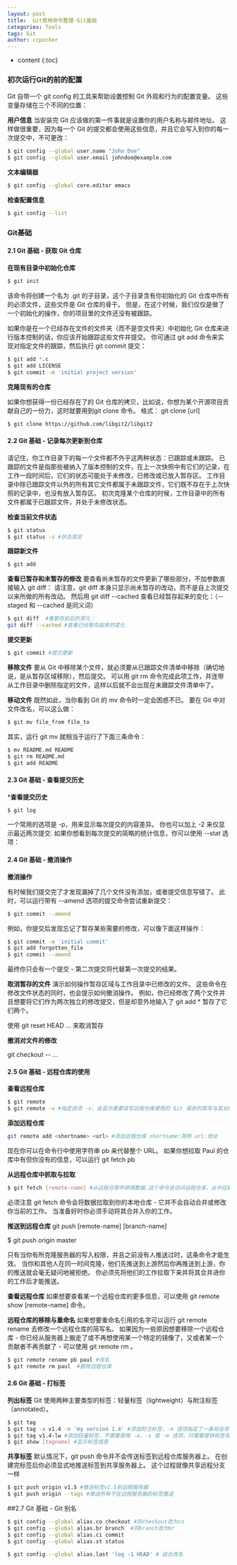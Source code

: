 ```yaml
---
layout: post
title:  Git常用命令整理-Git基础
categories: Tools
tags: Git
author: ccpocker
---
```


* content
{:toc}

### 初次运行Git的前的配置

Git 自带一个 git config 的工具来帮助设置控制 Git 外观和行为的配置变量。 这些变量存储在三个不同的位置：


**用户信息**
当安装完 Git 应该做的第一件事就是设置你的用户名称与邮件地址。 这样做很重要，因为每一个 Git 的提交都会使用这些信息，并且它会写入到你的每一次提交中，不可更改：
```bash
$ git config --global user.name "John Doe" 
$ git config --global user.email johndoe@example.com
```
**文本编辑器**
```bash
$ git config --global core.editor emacs
```
**检查配置信息**
```bash
$ git config --list
```
### Git基础

#### 2.1 Git 基础 - 获取 Git 仓库
 **在现有目录中初始化仓库**
```bash
$ git init
```
该命令将创建一个名为 .git 的子目录，这个子目录含有你初始化的 Git 仓库中所有的必须文件，这些文件是 Git 仓库的骨干。 但是，在这个时候，我们仅仅是做了一个初始化的操作，你的项目里的文件还没有被跟踪。 


如果你是在一个已经存在文件的文件夹（而不是空文件夹）中初始化 Git 仓库来进行版本控制的话，你应该开始跟踪这些文件并提交。 你可通过 git add 命令来实现对指定文件的跟踪，然后执行 git commit 提交：
```bash
$ git add *.c  
$ git add LICENSE  
$ git commit -m 'initial project version'
```
 **克隆现有的仓库**

 如果你想获得一份已经存在了的 Git 仓库的拷贝，比如说，你想为某个开源项目贡献自己的一份力，这时就要用到git clone 命令。
 格式： git clone [url]
```bash
$ git clone https://github.com/libgit2/libgit2
```

#### 2.2 Git 基础 - 记录每次更新到仓库

请记住，你工作目录下的每一个文件都不外乎这两种状态：已跟踪或未跟踪。 已跟踪的文件是指那些被纳入了版本控制的文件，在上一次快照中有它们的记录，在工作一段时间后，它们的状态可能处于未修改，已修改或已放入暂存区。 工作目录中除已跟踪文件以外的所有其它文件都属于未跟踪文件，它们既不存在于上次快照的记录中，也没有放入暂存区。 初次克隆某个仓库的时候，工作目录中的所有文件都属于已跟踪文件，并处于未修改状态。


**检查当前文件状态**
```bash
$ git status
$ git status -s #状态简览
```
**跟踪新文件**
```bash
$ git add 
```

**查看已暂存和未暂存的修改**
要查看尚未暂存的文件更新了哪些部分，不加参数直接输入 git diff：
请注意，git diff 本身只显示尚未暂存的改动，而不是自上次提交以来所做的所有改动。
然后用 git diff --cached 查看已经暂存起来的变化：（--staged 和 --cached 是同义词）
```bash
$ git diff  #看暂存前后的变化：
git diff --cached #查看已经暂存起来的变化
```
**提交更新**
```bash
$ git commit #提交更新
```
**移除文件**
要从 Git 中移除某个文件，就必须要从已跟踪文件清单中移除（确切地说，是从暂存区域移除），然后提交。 可以用 git rm 命令完成此项工作，并连带从工作目录中删除指定的文件，这样以后就不会出现在未跟踪文件清单中了。

**移动文件**
既然如此，当你看到 Git 的 mv 命令时一定会困惑不已。 要在 Git 中对文件改名，可以这么做：
```bash
$ git mv file_from file_to
```
其实，运行 git mv 就相当于运行了下面三条命令：
```bash
$ mv README.md README
$ git rm README.md
$ git add README
```

#### 2.3 Git 基础 - 查看提交历史

***查看提交历史**
```bash
$ git log 
```
一个常用的选项是 -p，用来显示每次提交的内容差异。 你也可以加上 -2 来仅显示最近两次提交.
如果你想看到每次提交的简略的统计信息，你可以使用 --stat 选项：


#### 2.4 Git 基础 - 撤消操作
**撤消操作**

有时候我们提交完了才发现漏掉了几个文件没有添加，或者提交信息写错了。 此时，可以运行带有 --amend 选项的提交命令尝试重新提交：
```bash
$ git commit --amend
```
例如，你提交后发现忘记了暂存某些需要的修改，可以像下面这样操作：
```bash
$ git commit -m 'initial commit'
$ git add forgotten_file
$ git commit --amend
```
最终你只会有一个提交 - 第二次提交将代替第一次提交的结果。

**取消暂存的文件**
演示如何操作暂存区域与工作目录中已修改的文件。 这些命令在修改文件状态的同时，也会提示如何撤消操作。 例如，你已经修改了两个文件并且想要将它们作为两次独立的修改提交，但是却意外地输入了 git add * 暂存了它们两个。 

使用 git reset HEAD <file>... 来取消暂存

**撤消对文件的修改**

git checkout -- <file>...

#### 2.5 Git 基础 - 远程仓库的使用

**查看远程仓库**
```bash
$ git remote 
$ git remote -v #指定选项 -v，会显示需要读写远程仓库使用的 Git 保存的简写与其对应的 URL。
```
**添加远程仓库**
```bash
git remote add <shortname> <url> #添加远程仓库 shortname:简称 url:地址
```
现在你可以在命令行中使用字符串 pb 来代替整个 URL。
如果你想拉取 Paul 的仓库中有但你没有的信息，可以运行 git fetch pb

**从远程仓库中抓取与拉取**
```bash
$ git fetch [remote-name] #从远程仓库中获得数据,这个命令会访问远程仓库，从中拉取所有你还没有的数据。
```
必须注意 git fetch 命令会将数据拉取到你的本地仓库 - 它并不会自动合并或修改你当前的工作。 当准备好时你必须手动将其合并入你的工作。

**推送到远程仓库**
git push [remote-name] [branch-name]

$ git push origin master 

只有当你有所克隆服务器的写入权限，并且之前没有人推送过时，这条命令才能生效。 当你和其他人在同一时间克隆，他们先推送到上游然后你再推送到上游，你的推送就会毫无疑问地被拒绝。 你必须先将他们的工作拉取下来并将其合并进你的工作后才能推送。

**查看远程仓库**
如果想要查看某一个远程仓库的更多信息，可以使用
git remote show [remote-name] 命令。

**远程仓库的移除与重命名**
如果想要重命名引用的名字可以运行 git remote rename 去修改一个远程仓库的简写名。 
如果因为一些原因想要移除一个远程仓库 - 你已经从服务器上搬走了或不再想使用某一个特定的镜像了，又或者某一个贡献者不再贡献了 - 可以使用 git remote rm 。
```bash
$ git remote rename pb paul #改名
$ git remote rm paul  #删除远程仓库
```

#### 2.6 Git 基础 - 打标签

**列出标签**
Git 使用两种主要类型的标签：轻量标签（lightweight）与附注标签（annotated）。
```bash
$ git tag
$ git tag -a v1.4 -m 'my version 1.4' #添加附注标签，-m 选项指定了一条将会存储在标签中的信息。 
$ git tag v1.4-lw #添加轻量标签，不需要使用 -a、-s 或 -m 选项，只需要提供标签名字
$ git show [tagname] #显示标签信息
```

**共享标签**
默认情况下，git push 命令并不会传送标签到远程仓库服务器上。 在创建完标签后你必须显式地推送标签到共享服务器上。 这个过程就像共享远程分支一样 
```bash
$ git push origin v1.5 #推送标签v1.5到远程服务器
$ git push origin --tags #推送所有不在远程服务器的标签推送
```

##2.7 Git 基础 - Git 别名
```bash
$ git config --global alias.co checkout #将checkout改为co
$ git config --global alias.br branch  #将branch改为br
$ git config --global alias.ci commit
$ git config --global alias.st status

$ git config --global alias.last 'log -1 HEAD' # 组合改名
```